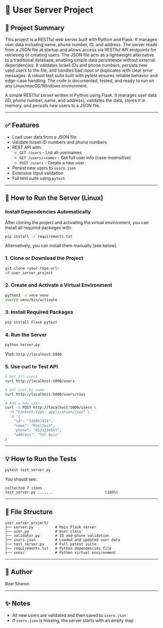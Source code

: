 # 📃 User Server Project

## 📌 Project Summary

This project is a RESTful web server built with Python and Flask. It manages user data including name, phone number, ID, and address. The server reads from a JSON file at startup and allows access via RESTful API endpoints for retrieving or creating users. The JSON file acts as a lightweight alternative to a traditional database, enabling simple data persistence without external dependencies. It validates Israeli IDs and phone numbers, persists new valid users to the file, and handles bad input or duplicates with clear error messages. A robust test suite built with pytest ensures reliable behavior and edge-case handling. The code is documented, tested, and ready to run on any Linux/macOS/Windows environment.

A simple RESTful server written in Python using Flask. It manages user data (ID, phone number, name, and address), validates the data, stores it in memory, and persists new users to a JSON file.

---

## ✅ Features

- Load user data from a JSON file
- Validate Israeli ID numbers and phone numbers
- REST API with:
  - `GET /users` - List all usernames
  - `GET /users/<name>` - Get full user info (case-insensitive)
  - `POST /users` - Create a new user
- Persist new users to `users.json`
- Extensive input validation
- Full test suite using `pytest`

---

## 🚀 How to Run the Server (Linux)

### Install Dependencies Automatically
After cloning the project and activating the virtual environment, you can install all required packages with:
```bash
pip install -r requirements.txt
```

Alternatively, you can install them manually (see below).

### 1. Clone or Download the Project
```bash
git clone <your-repo-url>
cd user_server_project
```

### 2. Create and Activate a Virtual Environment
```bash
python3 -m venv venv
source venv/bin/activate
```

### 3. Install Required Packages
```bash
pip install Flask pytest
```

### 4. Run the Server
```bash
python server.py
```
Visit: `http://localhost:5000`

### 5. Use curl to Test API
```bash
# Get all users
curl http://localhost:5000/users

# Get user by name
curl http://localhost:5000/users/roei

# Add a new user
curl -X POST http://localhost:5000/users \
  -H "Content-Type: application/json" \
  -d '{
    "id": "328957431",
    "name": "RoeiTest",
    "phone": "0531234567",
    "address": "Tel Aviv"
}'
```

---

## 💡 How to Run the Tests
```bash
pytest test_server.py
```

You should see:
```
collected 7 items
test_server.py .......                        [100%]
```

---

## 📁 File Structure
```
user_server_project/
├── server.py          # Main Flask server
├── user.py            # User class
├── validator.py       # ID and phone validation
├── users.json         # Loaded and updated user data
├── test_server.py     # Full pytest suite
├── requirements.txt   # Python dependencies file
├── venv/              # Python virtual environment
```

---

## 🤝 Author
Roei Sharon

---

## ✨ Notes
- All new users are validated and then saved to `users.json`
- If `users.json` is missing, the server starts with an empty map


